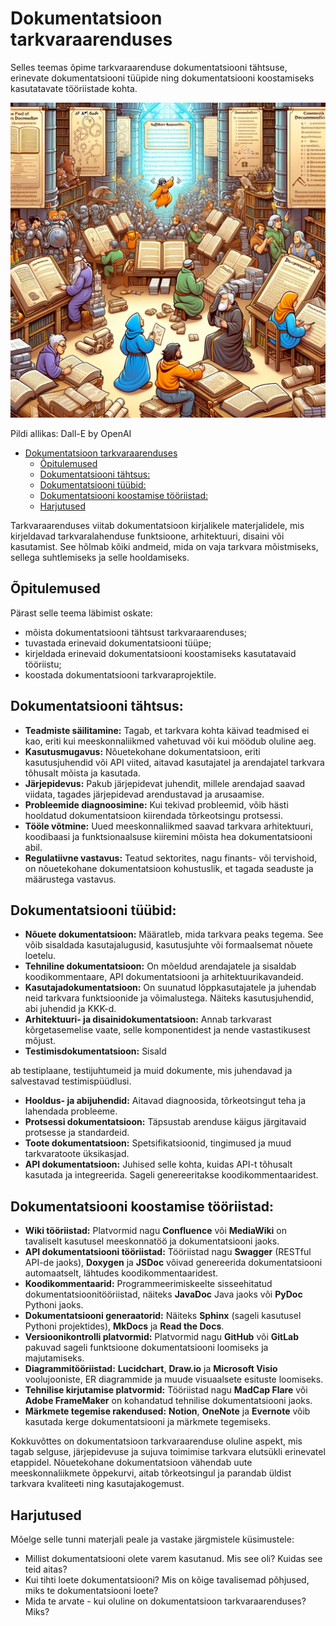 # Dokumentatsioon tarkvaraarenduses

Selles teemas õpime tarkvaraarenduse dokumentatsiooni tähtsuse, erinevate dokumentatsiooni tüüpide ning dokumentatsiooni koostamiseks kasutatavate tööriistade kohta.

![Dokumentatsioon](Documentation.webp)

Pildi allikas: Dall-E by OpenAI

- [Dokumentatsioon tarkvaraarenduses](#dokumentatsioon-tarkvaraarenduses)
  - [Õpitulemused](#õpitulemused)
  - [Dokumentatsiooni tähtsus:](#dokumentatsiooni-tähtsus)
  - [Dokumentatsiooni tüübid:](#dokumentatsiooni-tüübid)
  - [Dokumentatsiooni koostamise tööriistad:](#dokumentatsiooni-koostamise-tööriistad)
  - [Harjutused](#harjutused)

Tarkvaraarenduses viitab dokumentatsioon kirjalikele materjalidele, mis kirjeldavad tarkvaralahenduse funktsioone, arhitektuuri, disaini või kasutamist. See hõlmab kõiki andmeid, mida on vaja tarkvara mõistmiseks, sellega suhtlemiseks ja selle hooldamiseks.

## Õpitulemused

Pärast selle teema läbimist oskate:

- mõista dokumentatsiooni tähtsust tarkvaraarenduses;
- tuvastada erinevaid dokumentatsiooni tüüpe;
- kirjeldada erinevaid dokumentatsiooni koostamiseks kasutatavaid tööriistu;
- koostada dokumentatsiooni tarkvaraprojektile.

## Dokumentatsiooni tähtsus:

- **Teadmiste säilitamine:** Tagab, et tarkvara kohta käivad teadmised ei kao, eriti kui meeskonnaliikmed vahetuvad või kui möödub oluline aeg.
- **Kasutusmugavus:** Nõuetekohane dokumentatsioon, eriti kasutusjuhendid või API viited, aitavad kasutajatel ja arendajatel tarkvara tõhusalt mõista ja kasutada.
- **Järjepidevus:** Pakub järjepidevat juhendit, millele arendajad saavad viidata, tagades järjepidevad arendustavad ja arusaamise.
- **Probleemide diagnoosimine:** Kui tekivad probleemid, võib hästi hooldatud dokumentatsioon kiirendada tõrkeotsingu protsessi.
- **Tööle võtmine:** Uued meeskonnaliikmed saavad tarkvara arhitektuuri, koodibaasi ja funktsionaalsuse kiiremini mõista hea dokumentatsiooni abil.
- **Regulatiivne vastavus:** Teatud sektorites, nagu finants- või tervishoid, on nõuetekohane dokumentatsioon kohustuslik, et tagada seaduste ja määrustega vastavus.

## Dokumentatsiooni tüübid:

- **Nõuete dokumentatsioon:** Määratleb, mida tarkvara peaks tegema. See võib sisaldada kasutajalugusid, kasutusjuhte või formaalsemat nõuete loetelu.
- **Tehniline dokumentatsioon:** On mõeldud arendajatele ja sisaldab koodikommentaare, API dokumentatsiooni ja arhitektuurikavandeid.
- **Kasutajadokumentatsioon:** On suunatud lõppkasutajatele ja juhendab neid tarkvara funktsioonide ja võimalustega. Näiteks kasutusjuhendid, abi juhendid ja KKK-d.
- **Arhitektuuri- ja disainidokumentatsioon:** Annab tarkvarast kõrgetasemelise vaate, selle komponentidest ja nende vastastikusest mõjust.
- **Testimisdokumentatsioon:** Sisald

ab testiplaane, testijuhtumeid ja muid dokumente, mis juhendavad ja salvestavad testimispüüdlusi.
- **Hooldus- ja abijuhendid:** Aitavad diagnoosida, tõrkeotsingut teha ja lahendada probleeme.
- **Protsessi dokumentatsioon:** Täpsustab arenduse käigus järgitavaid protsesse ja standardeid.
- **Toote dokumentatsioon:** Spetsifikatsioonid, tingimused ja muud tarkvaratoote üksikasjad.
- **API dokumentatsioon:** Juhised selle kohta, kuidas API-t tõhusalt kasutada ja integreerida. Sageli genereeritakse koodikommentaaridest.

## Dokumentatsiooni koostamise tööriistad:

- **Wiki tööriistad:** Platvormid nagu **Confluence** või **MediaWiki** on tavaliselt kasutusel meeskonnatöö ja dokumentatsiooni jaoks.
- **API dokumentatsiooni tööriistad:** Tööriistad nagu **Swagger** (RESTful API-de jaoks), **Doxygen** ja **JSDoc** võivad genereerida dokumentatsiooni automaatselt, lähtudes koodikommentaaridest.
- **Koodikommentaarid:** Programmeerimiskeelte sisseehitatud dokumentatsioonitööriistad, näiteks **JavaDoc** Java jaoks või **PyDoc** Pythoni jaoks.
- **Dokumentatsiooni generaatorid:** Näiteks **Sphinx** (sageli kasutusel Pythoni projektides), **MkDocs** ja **Read the Docs**.
- **Versioonikontrolli platvormid:** Platvormid nagu **GitHub** või **GitLab** pakuvad sageli funktsioone dokumentatsiooni loomiseks ja majutamiseks.
- **Diagrammitööriistad:** **Lucidchart**, **Draw.io** ja **Microsoft Visio** voolujooniste, ER diagrammide ja muude visuaalsete esituste loomiseks.
- **Tehnilise kirjutamise platvormid:** Tööriistad nagu **MadCap Flare** või **Adobe FrameMaker** on kohandatud tehnilise dokumentatsiooni jaoks.
- **Märkmete tegemise rakendused:** **Notion**, **OneNote** ja **Evernote** võib kasutada kerge dokumentatsiooni ja märkmete tegemiseks.

Kokkuvõttes on dokumentatsioon tarkvaraarenduse oluline aspekt, mis tagab selguse, järjepidevuse ja sujuva toimimise tarkvara elutsükli erinevatel etappidel. Nõuetekohane dokumentatsioon vähendab uute meeskonnaliikmete õppekurvi, aitab tõrkeotsingul ja parandab üldist tarkvara kvaliteeti ning kasutajakogemust.

## Harjutused

Mõelge selle tunni materjali peale ja vastake järgmistele küsimustele:

- Millist dokumentatsiooni olete varem kasutanud. Mis see oli? Kuidas see teid aitas?
- Kui tihti loete dokumentatsiooni? Mis on kõige tavalisemad põhjused, miks te dokumentatsiooni loete?
- Mida te arvate - kui oluline on dokumentatsioon tarkvaraarenduses? Miks?